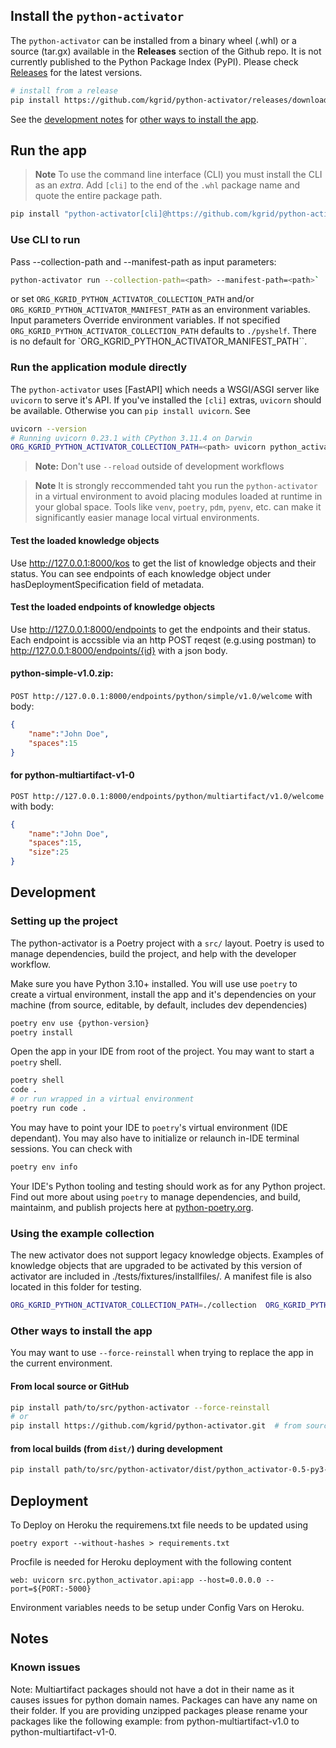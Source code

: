 ## Install the `python-activator`

The `python-activator` can be installed from a binary wheel (.whl)  or a source (tar.gx) available in the **Releases** section of the Github repo. It is not currently published to the Python Package Index (PyPI). Please check [Releases](https://github.com/kgrid/python-activator/releases) for the latest versions.

```bash
# install from a release
pip install https://github.com/kgrid/python-activator/releases/download/0.5/python_activator-0.5-py3-none-any.whl  
```

See the [development notes](#development) for [other ways to install the app](#other-ways-to-install-the-app).


## Run the app

> **Note**
> To use the command line interface (CLI) you must install the CLI as an _extra_. Add `[cli]` to the end of the `.whl` package name and quote the entire package path.

```bash 
pip install "python-activator[cli]@https://github.com/kgrid/python-activator/releases/download/0.6/python_activator-0.6-py3-none-any.whl"
```

### Use CLI to run 

Pass --collection-path and --manifest-path as input parameters:   

```bash
python-activator run --collection-path=<path> --manifest-path=<path>`
```
 or set `ORG_KGRID_PYTHON_ACTIVATOR_COLLECTION_PATH` and/or `ORG_KGRID_PYTHON_ACTIVATOR_MANIFEST_PATH` as an environment variables. Input parameters Override environment variables. If not specified `ORG_KGRID_PYTHON_ACTIVATOR_COLLECTION_PATH` defaults to `./pyshelf`. There is no default for `ORG_KGRID_PYTHON_ACTIVATOR_MANIFEST_PATH``.

### Run the application module directly 

The `python-activator` uses [FastAPI] which needs a WSGI/ASGI server like `uvicorn` to serve it's API. If you've installed the `[cli]` extras, `uvicorn` should be available. Otherwise you can `pip install uvicorn`. See 

```bash
uvicorn --version
# Running uvicorn 0.23.1 with CPython 3.11.4 on Darwin
ORG_KGRID_PYTHON_ACTIVATOR_COLLECTION_PATH=<path> uvicorn python_activator.api:app --reload` 
```

> **Note:** 
> Don't use `--reload` outside of development workflows 

> **Note** 
> It is strongly reccommended taht you run the `python-activator` in a virtual environment to avoid placing modules loaded at runtime in your global space. Tools like `venv`, `poetry`, `pdm`, `pyenv`, etc. can make it significantly easier manage local virtual environments.

#### Test the loaded knowledge objects
Use http://127.0.0.1:8000/kos to get the list of knowledge objects and their status. You can see endpoints of each knowledge object under hasDeploymentSpecification field of metadata.

#### Test the loaded endpoints of knowledge objects
Use http://127.0.0.1:8000/endpoints to get the endpoints and their status. Each endpoint is accssible via an http POST reqest (e.g.using postman) to http://127.0.0.1:8000/endpoints/{id}  with a json body.


#### python-simple-v1.0.zip:

`POST http://127.0.0.1:8000/endpoints/python/simple/v1.0/welcome` with body:
```json
{
    "name":"John Doe",
    "spaces":15
}
```

#### for python-multiartifact-v1-0

`POST http://127.0.0.1:8000/endpoints/python/multiartifact/v1.0/welcome` with body:
```json
{
    "name":"John Doe",
    "spaces":15,
    "size":25
}
```



## Development

### Setting up the project

The python-activator is a Poetry project with a `src/` layout. Poetry is used to manage dependencies, build the project, and help with the developer workflow.

Make sure you have Python 3.10+ installed. You will use use `poetry` to create a virtual environment, install the app and it's dependencies on your machine (from source, editable, by default, includes dev dependencies)

```bash
poetry env use {python-version}
poetry install
```
Open the app in your IDE from root of the project. You may want to start a `poetry` shell.

```bash
poetry shell
code .  
# or run wrapped in a virtual environment
poetry run code .
```

You may have to point your IDE to `poetry`'s virtual environment (IDE dependant). You may also have to initialize or relaunch in-IDE terminal sessions. You can check with 

```bash
poetry env info
```
Your IDE's Python tooling and testing should work as for any Python project. Find out more about using `poetry` to manage dependencies, and build, maintainm, and publish projects here at [python-poetry.org](https://python-poetry.org/).

### Using the example collection
The new activator does not support legacy knowledge objects. Examples of knowledge objects that are upgraded to be activated by this version of activator are included in ./tests/fixtures/installfiles/. A manifest file is also located in this folder for testing.

```bash
ORG_KGRID_PYTHON_ACTIVATOR_COLLECTION_PATH=./collection  ORG_KGRID_PYTHON_ACTIVATOR_MANIFEST_PATH=./tests/fixtures/installfiles/manifest.json uvicorn python_activator.api:app
```

<!-- Check out the KO example collection from https://github.com/kgrid-objects/example-collection and start the `python-activator`. 

```bash
# for the latest versions
git clone https://github.com/kgrid-objects/example-collection.git
ORG_KGRID_PYTHON_ACTIVATOR_COLLECTION_PATH=../example-collection/collection 
uvicorn python_activator.api:app 
```

Or start the `python-activator` with a manifest and it will download objects to a local folder before installing them.

```bash
# Starting with a released collection
ORG_KGRID_PYTHON_ACTIVATOR_MANIFEST_PATH=https://github.com/kgrid-objects/example-collection/releases/download/4.2.1/manifest.json 
uvicorn python_activator.api:app 
``` -->

### Other ways to install the app

You may want to use `--force-reinstall` when trying to replace the app in the current environment.

#### From local source or GitHub
```bash
pip install path/to/src/python-activator --force-reinstall
# or
pip install https://github.com/kgrid/python-activator.git  # from source --force-reinstall
```

#### from local builds (from `dist/`) during development

```bash
pip install path/to/src/python-activator/dist/python_activator-0.5-py3-none-any.whl
```
  
## Deployment
To Deploy on Heroku the requiremens.txt file needs to be updated using
```
poetry export --without-hashes > requirements.txt 
```

Procfile is needed for Heroku deployment with the following content
```
web: uvicorn src.python_activator.api:app --host=0.0.0.0 --port=${PORT:-5000}
```

Environment variables needs to be setup under Config Vars on Heroku.
## Notes

### Known issues
Note: Multiartifact packages should not have a dot in their name as it causes issues for python domain names. Packages can have any name on their folder. If you are providing unzipped packages please rename your packages like the following example: from  python-multiartifact-v1.0 to python-multiartifact-v1-0.
